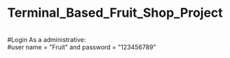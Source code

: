 # Terminal_Based_Fruit_Shop_Project
<br>
#Login As a administrative: <br>
#user name = "Fruit" and password = "123456789"
